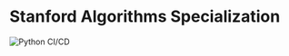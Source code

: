 # Stanford Algorithms Specialization
![Python CI/CD](https://github.com/connor-mccarthy/algorithms-specialization-stanford/workflows/Python%20CI/CD/badge.svg)
